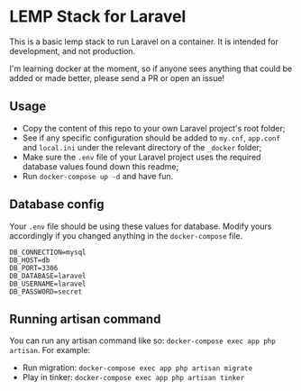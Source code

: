 # LEMP Stack for Laravel

This is a basic lemp stack to run Laravel on a container. It is intended for development, and not production.

I'm learning docker at the moment, so if anyone sees anything that could be added or made better, please send a PR or open an issue!

## Usage

- Copy the content of this repo to your own Laravel project's root folder;
- See if any specific configuration should be added to `my.cnf`, `app.conf` and `local.ini` under the relevant directory of the `_docker` folder;
- Make sure the `.env` file of your Laravel project uses the required database values found down this readme;
- Run `docker-compose up -d` and have fun.

## Database config

Your `.env` file should be using these values for database. Modify yours accordingly if you changed anything in the `docker-compose` file.

```
DB_CONNECTION=mysql
DB_HOST=db
DB_PORT=3306
DB_DATABASE=laravel
DB_USERNAME=laravel
DB_PASSWORD=secret
```

## Running artisan command

You can run any artisan command like so: `docker-compose exec app php artisan`. For example:

- Run migration: `docker-compose exec app php artisan migrate`
- Play in tinker: `docker-compose exec app php artisan tinker`